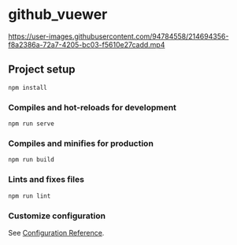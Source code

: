 # github_vuewer


https://user-images.githubusercontent.com/94784558/214694356-f8a2386a-72a7-4205-bc03-f5610e27cadd.mp4




## Project setup
```
npm install
```

### Compiles and hot-reloads for development
```
npm run serve
```

### Compiles and minifies for production
```
npm run build
```

### Lints and fixes files
```
npm run lint
```

### Customize configuration
See [Configuration Reference](https://cli.vuejs.org/config/).
